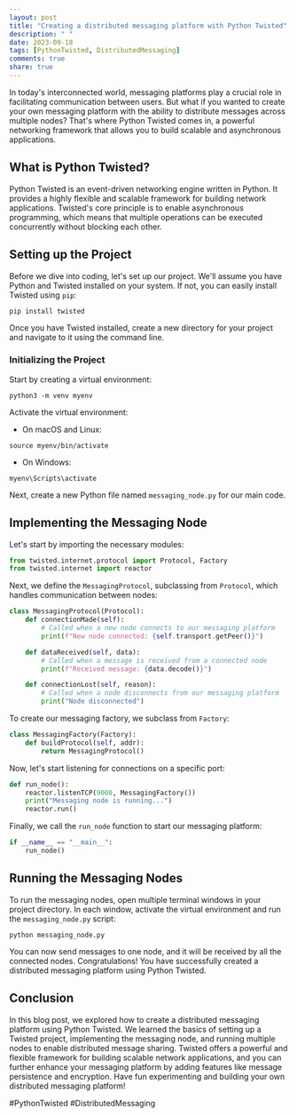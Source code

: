 ```yaml
---
layout: post
title: "Creating a distributed messaging platform with Python Twisted"
description: " "
date: 2023-09-18
tags: [PythonTwisted, DistributedMessaging]
comments: true
share: true
---
```


In today's interconnected world, messaging platforms play a crucial role in facilitating communication between users. But what if you wanted to create your own messaging platform with the ability to distribute messages across multiple nodes? That's where Python Twisted comes in, a powerful networking framework that allows you to build scalable and asynchronous applications.

## What is Python Twisted?

Python Twisted is an event-driven networking engine written in Python. It provides a highly flexible and scalable framework for building network applications. Twisted's core principle is to enable asynchronous programming, which means that multiple operations can be executed concurrently without blocking each other.

## Setting up the Project

Before we dive into coding, let's set up our project. We'll assume you have Python and Twisted installed on your system. If not, you can easily install Twisted using `pip`:

```shell
pip install twisted
```

Once you have Twisted installed, create a new directory for your project and navigate to it using the command line.

### Initializing the Project

Start by creating a virtual environment:

```shell
python3 -m venv myenv
```

Activate the virtual environment:

- On macOS and Linux:

```shell
source myenv/bin/activate
```

- On Windows:

```shell
myenv\Scripts\activate
```

Next, create a new Python file named `messaging_node.py` for our main code.

## Implementing the Messaging Node

Let's start by importing the necessary modules:

```python
from twisted.internet.protocol import Protocol, Factory
from twisted.internet import reactor
```

Next, we define the `MessagingProtocol`, subclassing from `Protocol`, which handles communication between nodes:

```python
class MessagingProtocol(Protocol):
    def connectionMade(self):
        # Called when a new node connects to our messaging platform
        print(f"New node connected: {self.transport.getPeer()}")

    def dataReceived(self, data):
        # Called when a message is received from a connected node
        print(f"Received message: {data.decode()}")

    def connectionLost(self, reason):
        # Called when a node disconnects from our messaging platform
        print("Node disconnected")
```

To create our messaging factory, we subclass from `Factory`:

```python
class MessagingFactory(Factory):
    def buildProtocol(self, addr):
        return MessagingProtocol()
```

Now, let's start listening for connections on a specific port:

```python
def run_node():
    reactor.listenTCP(9000, MessagingFactory())
    print("Messaging node is running...")
    reactor.run()
```

Finally, we call the `run_node` function to start our messaging platform:

```python
if __name__ == "__main__":
    run_node()
```

## Running the Messaging Nodes

To run the messaging nodes, open multiple terminal windows in your project directory. In each window, activate the virtual environment and run the `messaging_node.py` script:

```shell
python messaging_node.py
```

You can now send messages to one node, and it will be received by all the connected nodes. Congratulations! You have successfully created a distributed messaging platform using Python Twisted.

## Conclusion

In this blog post, we explored how to create a distributed messaging platform using Python Twisted. We learned the basics of setting up a Twisted project, implementing the messaging node, and running multiple nodes to enable distributed message sharing. Twisted offers a powerful and flexible framework for building scalable network applications, and you can further enhance your messaging platform by adding features like message persistence and encryption. Have fun experimenting and building your own distributed messaging platform!

#PythonTwisted #DistributedMessaging